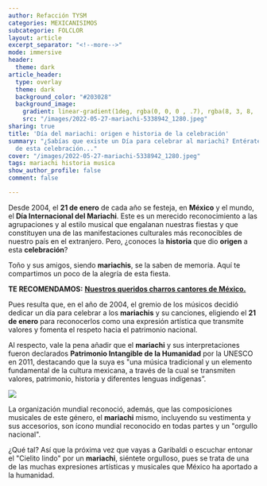 ```yaml
---
author: Refacción TYSM
categories: MEXICANISIMOS
subcategorie: FOLCLOR
layout: article
excerpt_separator: "<!--more-->"
mode: immersive
header:
  theme: dark
article_header:
  type: overlay
  theme: dark
  background_color: "#203028"
  background_image:
    gradient: linear-gradient(1deg, rgba(0, 0, 0 , .7), rgba(8, 3, 8, .9))
    src: "/images/2022-05-27-mariachi-5338942_1280.jpeg"
sharing: true
title: 'Día del mariachi: origen e historia de la celebración'
summary: "¿Sabías que existe un Día para celebrar al mariachi? Entérate del origen
  de esta celebración..."
cover: "/images/2022-05-27-mariachi-5338942_1280.jpeg"
tags: mariachi historia musica
show_author_profile: false
comment: false

---
```

Desde 2004, el **21 de enero** de cada año se festeja, en **México** y el mundo, el **Día Internacional del Mariachi**. Este es un merecido reconocimiento a las agrupaciones y al estilo musical que engalanan nuestras fiestas y que constituyen una de las manifestaciones culturales más reconocibles de nuestro país en el extranjero. Pero, ¿conoces la **historia** que dio **origen** a esta **celebración**?

Toño y sus amigos, siendo **mariachis**, se la saben de memoria. Aquí te compartimos un poco de la alegría de esta fiesta.

**TE RECOMENDAMOS:** [**Nuestros queridos charros cantores de México.**](https://blog.tonoysumariachi.com/mexicanisimos/2022/04/26/nuestros-queridos-charros-cantores-de-mexico.html)

Pues resulta que, en el año de 2004, el gremio de los músicos decidió dedicar un día para celebrar a los **mariachis** y su canciones, eligiendo el **21 de enero** para reconocerlos como una expresión artística que transmite valores y fomenta el respeto hacia el patrimonio nacional.

Al respecto, vale la pena añadir que el **mariachi** y sus interpretaciones fueron declarados **Patrimonio Intangible de la Humanidad** por la UNESCO en 2011, destacando que la suya es "una música tradicional y un elemento fundamental de la cultura mexicana, a través de la cual se transmiten valores, patrimonio, historia y diferentes lenguas indígenas”.

![](https://corat.mx/wp-content/uploads/2020/01/MARIACHIS-1200x675.jpg)

La organización mundial reconoció, además, que las composiciones musicales de este género, el **mariachi** mismo, incluyendo su vestimenta y sus accesorios, son ícono mundial reconocido en todas partes y un "orgullo nacional".

¿Qué tal? Así que la próxima vez que vayas a Garibaldi o escuchar entonar el "Cielito lindo" por un **mariachi**, siéntete orgulloso, pues se trata de una de las muchas expresiones artísticas y musicales que México ha aportado a la humanidad.